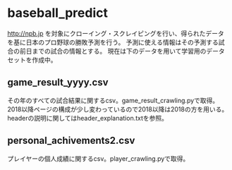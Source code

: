 # baseball_predict

 http://npb.jp を対象にクローイング・スクレイピングを行い、得られたデータを基に日本のプロ野球の勝敗予測を行う。
 予測に使える情報はその予測する試合の前日までの試合の情報とする。
 現在は下のデータを用いて学習用のデータセットを作成中。
 
## game_result_yyyy.csv
その年のすべての試合結果に関するcsv。game_result_crawling.pyで取得。
2018以降ページの構成が少し変わっているので2018以降は2018の方を用いる。
headerの説明に関してはheader_explanation.txtを参照。

## personal_achivements2.csv
プレイヤーの個人成績に関するcsv。player_crawling.pyで取得。
